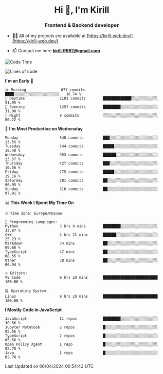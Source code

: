 <h1 align="center">Hi 👋, I'm Kirill</h1>
<h3 align="center">Frontend & Backend developer</h3>

- 👨‍💻 All of my projects are available at [https://kirill-web.dev/](https://kirill-web.dev/)

- 📫 Contact me here **kirill.9992@gmail.com**











<!--START_SECTION:waka-->
![Code Time](http://img.shields.io/badge/Code%20Time-1%2C723%20hrs%2010%20mins-blue)

![Lines of code](https://img.shields.io/badge/From%20Hello%20World%20I%27ve%20Written-4.4%20million%20lines%20of%20code-blue)

**I'm an Early 🐤** 

```text
🌞 Morning                677 commits         ████░░░░░░░░░░░░░░░░░░░░░   16.74 % 
🌆 Daytime                2101 commits        █████████████░░░░░░░░░░░░   51.95 % 
🌃 Evening                1257 commits        ████████░░░░░░░░░░░░░░░░░   31.08 % 
🌙 Night                  9 commits           ░░░░░░░░░░░░░░░░░░░░░░░░░   00.22 % 
```
📅 **I'm Most Productive on Wednesday** 

```text
Monday                   548 commits         ███░░░░░░░░░░░░░░░░░░░░░░   13.55 % 
Tuesday                  744 commits         █████░░░░░░░░░░░░░░░░░░░░   18.40 % 
Wednesday                953 commits         ██████░░░░░░░░░░░░░░░░░░░   23.57 % 
Thursday                 427 commits         ███░░░░░░░░░░░░░░░░░░░░░░   10.56 % 
Friday                   775 commits         █████░░░░░░░░░░░░░░░░░░░░   19.16 % 
Saturday                 281 commits         ██░░░░░░░░░░░░░░░░░░░░░░░   06.95 % 
Sunday                   316 commits         ██░░░░░░░░░░░░░░░░░░░░░░░   07.81 % 
```


📊 **This Week I Spent My Time On** 

```text
🕑︎ Time Zone: Europe/Moscow

💬 Programming Languages: 
Python                   3 hrs 9 mins        ████████░░░░░░░░░░░░░░░░░   33.87 % 
C++                      2 hrs 21 mins       ██████░░░░░░░░░░░░░░░░░░░   25.23 % 
Markdown                 54 mins             ██░░░░░░░░░░░░░░░░░░░░░░░   09.68 % 
TypeScript               47 mins             ██░░░░░░░░░░░░░░░░░░░░░░░   08.55 % 
Other                    38 mins             ██░░░░░░░░░░░░░░░░░░░░░░░   06.94 % 

🔥 Editors: 
VS Code                  9 hrs 20 mins       █████████████████████████   100.00 % 

💻 Operating System: 
Linux                    9 hrs 20 mins       █████████████████████████   100.00 % 
```

**I Mostly Code in JavaScript** 

```text
JavaScript               11 repos            ████████░░░░░░░░░░░░░░░░░   30.56 % 
Jupyter Notebook         2 repos             █░░░░░░░░░░░░░░░░░░░░░░░░   05.56 % 
TypeScript               2 repos             █░░░░░░░░░░░░░░░░░░░░░░░░   05.56 % 
Open Policy Agent        1 repo              █░░░░░░░░░░░░░░░░░░░░░░░░   02.78 % 
Java                     1 repo              █░░░░░░░░░░░░░░░░░░░░░░░░   02.78 % 
```




 Last Updated on 06/04/2024 00:54:43 UTC
<!--END_SECTION:waka-->
